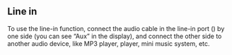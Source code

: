 ## Line in

To use the line-in function, connect the audio cable in the line-in port () by one side (you can see “Aux” in the display), and connect the other side to another audio device, like MP3 player, player, mini music system, etc.
